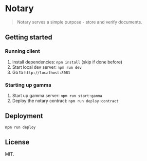 # Notary

> Notary serves a simple purpose - store and verify documents.

## Getting started
### Running client
1. Install dependencies: `npm install` (skip if done before)
1. Start local dev server: `npm run dev`
1. Go to `http://localhost:8081`

### Starting up gamma
1. Start up gamma server: `npm run start:gamma`
1. Deploy the notary contract: `npm run deploy:contract`

## Deployment
`npm run deploy`

## License
MIT.